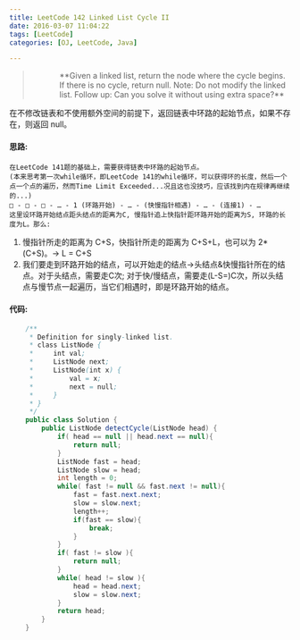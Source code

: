 ```yaml
---
title: LeetCode 142 Linked List Cycle II
date: 2016-03-07 11:04:22
tags: [LeetCode]
categories: [OJ, LeetCode, Java]

---
```


<blockquote class="blockquote-center">
<div style = "padding-left: 50px; text-align: left">
 **Given a linked list, return the node where the cycle begins. If there is no cycle, return null.
   Note: Do not modify the linked list.
   Follow up:
      Can you solve it without using extra space?**
</div>
</blockquote>

在不修改链表和不使用额外空间的前提下，返回链表中环路的起始节点，如果不存在，则返回 null。
<!--more-->
#### 思路: 
    在LeetCode 141题的基础上，需要获得链表中环路的起始节点。
    (本来思考第一次while循环，即LeetCode 141的while循环，可以获得环的长度，然后一个点一个点的遍历，然而Time Limit Exceeded...况且这也没技巧，应该找到内在规律再继续的...)
    □ - □ - □ - … - 1 (环路开始) - … - (快慢指针相遇) - … - (连接1) - … 
    这里设环路开始结点距头结点的距离为C, 慢指针追上快指针距环路开始的距离为S, 环路的长度为L。那么:
1. 慢指针所走的距离为 C+S，快指针所走的距离为 C+S+L，也可以为 2\*(C+S)。-> L = C+S
2. 我们要走到环路开始的结点，可以开始走的结点->头结点&快慢指针所在的结点。对于头结点，需要走C次; 对于快/慢结点，需要走(L-S=)C次，所以头结点与慢节点一起遍历，当它们相遇时，即是环路开始的结点。
    
#### 代码:
```java
    /**
     * Definition for singly-linked list.
     * class ListNode {
     *     int val;
     *     ListNode next;
     *     ListNode(int x) {
     *         val = x;
     *         next = null;
     *     }
     * }
     */
    public class Solution {
        public ListNode detectCycle(ListNode head) {
            if( head == null || head.next == null){
                return null;
            }
            ListNode fast = head;
            ListNode slow = head;
            int length = 0;
            while( fast != null && fast.next != null){
                fast = fast.next.next;
                slow = slow.next;
                length++;
                if(fast == slow){
                    break;
                }
            }
            if( fast != slow ){
                return null;
            }
            while( head != slow ){
                head = head.next;
                slow = slow.next;
            }
            return head;
        }
    }
```